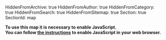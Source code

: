 HiddenFromArchive: true
HiddenFromAuthor: true
HiddenFromCategory: true
HiddenFromSearch: true
HiddenFromSitemap: true
Section: true
SectionId: map

<script type="text/javascript">
	// Default map location and configuration
	var mapBaseURL = "https://kartevonmorgen.org/"
    var currentTag = ["#greenfilm"]
    var currentLocation = [37.788,-30.938];
	var currentZoomLevel = 3.00;
	
	// Search for a location using the nominatim openstreetmap api
	function searchLocation(search) {
		event.preventDefault();
		if(search.value) {
			var xhr = new XMLHttpRequest();
			xhr.open('GET', `https://nominatim.openstreetmap.org/search?q=${search.value}&format=json&polygon=1&addressdetails=0`);
			xhr.onload = function() {
				if (xhr.status === 200) {
					var response = JSON.parse(xhr.responseText)
					if (Array.isArray(response) && response.length) {
						var zoomLevel = getZoomLevel(response[0]["boundingbox"]);
						mapControl(null, [response[0]["lat"], response[0]["lon"]], zoomLevel, null)
						search.value = '';
					} else {
						alert('Location could not be found.');
						search.classList.add('input-error');
						setTimeout(function(){ search.classList.remove('input-error'); }, 1000);
						search.value = '';
					}
				}
				else {
					alert('Search failed. Please try again.');
				}
			};
			xhr.onerror = function(){
				alert('Search failed. Please try again.');
			};
			xhr.send(); 
		}
	}
	// Get a suitable zoom level for the size of the searched entity
	function getZoomLevel(boundingBox) {
		var size = Math.max(boundingBox[1]-boundingBox[0], boundingBox[3]-boundingBox[2]);
		// Look up zoom level: TO BE REPLACED BY SOME FANCY FORMULAR!!
		if (size < 0.05) { return 15} else
		if (size < 0.1) { return 14} else
		if (size < 0.3) { return 12} else
		if (size < 0.5) { return 11} else
		if (size < 1) { return 10} else
		if (size < 2) { return 9} else
		if (size < 4) { return 8} else
		if (size < 5) { return 6} else
		if (size < 10) { return 4} else {
			return 3.00
		}
	}
	// Function to control the iframe content
	function mapControl(element, loc, zoom, tag) {
		// If opened by onclick disable default (adding # to the url)
		if (event && element) {
			event.preventDefault();
			// Change the active element (style)
			if (element.parentElement.id == "categoryDropdown") {
				activeElement.classList.remove("active");
				element.classList.add("active");
				activeElement = element;
			}
			};
		// Checks if a new location, tag or zoom level is passed to the function
		// Using the default values if not
		currentLocation = Object.is(loc, null) ? currentLocation : loc;
		currentZoomLevel = Object.is(zoom, null) ? currentZoomLevel : zoom;
		currentTag = Object.is(tag, null) ? currentTag : tag;
		if (tag) {
			// Only change the search so a changed position by the user is not overwritten
			var url = `${mapBaseURL}#/?search=${encodeURI(currentTag.join(' ')).replace(/#/g,'%23')}`;
		} else {
			var url = `${mapBaseURL}#/?center=${currentLocation.join(',')}&zoom=${currentZoomLevel}&search=${encodeURI(currentTag.join(' ')).replace(/#/g,'%23')}`;
		}
		// Change iframe URL
		document.getElementById('greenProductionMap').src = url;
	}
	// Load the map via cookie or button click
	function loadMap(runtype) {
		if (runtype == "button") {
			cookieChoice = document.getElementById('saveSetting').checked
			if (cookieChoice) {
				createCookie("map", cookieChoice, 365)
			}
		}
		document.getElementById('map').style.background = 'none';
		document.getElementById('mapContainer').style["display"] = "";
		document.getElementById('privacyWarning').style["display"] = "none";
		mapControl(null, null, null, null);
	}
	// Cookie helpers
	function createCookie(cookieName,value,daysToExpire){
		var date = new Date();
		date.setTime(date.getTime()+(daysToExpire*24*60*60*1000));
		document.cookie = cookieName + "=" + value + "; expires=" + date.toGMTString();
	}
	function accessCookie(cookieName) {
		var name = cookieName + "=";
		var allCookieArray = document.cookie.split(';');
		for(var i=0; i<allCookieArray.length; i++) {
			var temp = allCookieArray[i].trim();
			if (temp.indexOf(name)==0)
			return temp.substring(name.length,temp.length);
 	  	}
		return "";
	}
	// Checks if a cookie exist and shows the map in case
	function cookieCheck() {
		var mapCookie = accessCookie("map");
		if (mapCookie === String(true)) {
			loadMap("cookie");
		}
	}
</script>

<div id ="mapContainer" style="display:none">
	<div markdown="1">#### Shortcuts</div>
	<div class="row justify-content-center text-white">
		<div class="col pt-2">
			<div class="dropdown" id="region">
				<button class="btn btn-secondary dropdown-toggle" type="button" id="categoryDropdownButton" data-toggle="dropdown" aria-haspopup="true" aria-expanded="false">
					Select Category
				</button>
				<ul class="dropdown-menu scrollable-menu" id="categoryDropdown" role="menu" aria-labelledby="categoryDropdownButton">
					<a class="dropdown-item font-weight-bold active" id="defaultActive" href="#" onclick="mapControl(this, null, null, ['#greenfilm']);">All Entries</a>
					<a class="dropdown-item" href="#" onclick="mapControl(this, null, null, ['#greenfilm', '#filmmakers4future']);">Our Supporters</a>
					<div class="dropdown-divider"></div>
					<h6 class="dropdown-header">Accomodation</h6>
					<a class="dropdown-item font-weight-bold" href="#" onclick="mapControl(this, null, null, ['#greenfilm', '#accommodation']);">All Entries</a>
					<a class="dropdown-item" href="#" onclick="mapControl(this, null, null, ['#greenfilm', '#accomodation', '#apartment']);">Apartments</a>
					<a class="dropdown-item" href="#" onclick="mapControl(this, null, null, ['#greenfilm', '#accomodation', '#hotel']);">Hotels</a>
					<div class="dropdown-divider"></div>
					<h6 class="dropdown-header">Departments</h6>
					<a class="dropdown-item" href="#" onclick="mapControl(this, null, null, ['#greenfilm', '#camera']);">Camera</a>
					<a class="dropdown-item" href="#" onclick="mapControl(this, null, null, ['#greenfilm', '#catering']);">Catering</a>
					<a class="dropdown-item" href="#" onclick="mapControl(this, null, null, ['#greenfilm', '#costume']);">Costume</a>
					<a class="dropdown-item" href="#" onclick="mapControl(this, null, null, ['#greenfilm', '#electricians']);">Electricians</a>
					<a class="dropdown-item" href="#" onclick="mapControl(this, null, null, ['#greenfilm', '#grip']);">Grip</a>
					<a class="dropdown-item" href="#" onclick="mapControl(this, null, null, ['#greenfilm', '#hairandmakeup']);">Hair & Makeup</a>
					<a class="dropdown-item" href="#" onclick="mapControl(this, null, null, ['#greenfilm', '#location']);">Location</a>
					<a class="dropdown-item" href="#" onclick="mapControl(this, null, null, ['#greenfilm', '#postproduction']);">Post-Production</a>
					<a class="dropdown-item" href="#" onclick="mapControl(this, null, null, ['#greenfilm', '#production']);">Production</a>
					<a class="dropdown-item" href="#" onclick="mapControl(this, null, null, ['#greenfilm', '#props']);">Props</a>
					<a class="dropdown-item" href="#" onclick="mapControl(this, null, null, ['#greenfilm', '#setdesign']);">Set-Design</a>
					<a class="dropdown-item" href="#" onclick="mapControl(this, null, null, ['#greenfilm', '#sfx']);">SFX</a>
					<a class="dropdown-item" href="#" onclick="mapControl(this, null, null, ['#greenfilm', '#sound']);">Sound</a>
					<a class="dropdown-item" href="#" onclick="mapControl(this, null, null, ['#greenfilm', '#transportation']);">Transportation</a>
					<a class="dropdown-item" href="#" onclick="mapControl(this, null, null, ['#greenfilm', '#vfx']);">VFX</a>
					<div class="dropdown-divider"></div>
					<h6 class="dropdown-header">Rentals</h6>
					<a class="dropdown-item font-weight-bold" href="#" onclick="mapControl(this, null, null, ['#greenfilm', '#rental']);">All Entries</a>
					<a class="dropdown-item" href="#" onclick="mapControl(this, null, null, ['#greenfilm', '#rental', '#camera']);">Camera</a>
					<a class="dropdown-item" href="#" onclick="mapControl(this, null, null, ['#greenfilm', '#rental', '#grip']);">Grip</a>
					<a class="dropdown-item" href="#" onclick="mapControl(this, null, null, ['#greenfilm', '#rental', '#light']);">Light</a>
					<a class="dropdown-item" href="#" onclick="mapControl(this, null, null, ['#greenfilm', '#rental', '#vehicles']);">Vehicles</a>
					<div class="dropdown-divider"></div>
					<h6 class="dropdown-header">Sharing</h6>
					<a class="dropdown-item font-weight-bold" href="#" onclick="mapControl(this, null, null, ['#greenfilm', '#sharing']);">All Entries</a>
					<a class="dropdown-item" href="#" onclick="mapControl(this, null, null, ['#greenfilm', '#sharing', '#carsharing']);">Car Sharing</a>
					<a class="dropdown-item" href="#" onclick="mapControl(this, null, null, ['#greenfilm', '#sharing', '#bikesharing']);">Bike Sharing</a>
					<div class="dropdown-divider"></div>
					<h6 class="dropdown-header">Other</h6>
					<a class="dropdown-item" href="#" onclick="mapControl(this, null, null, ['#greenfilm', '#greenconsulting']);">Green Consulting</a>
					<a class="dropdown-item" href="#" onclick="mapControl(this, null, null, ['#greenfilm', '#shootinglocation']);">Shooting Locations</a>
					<a class="dropdown-item" href="#" onclick="mapControl(this, null, null, ['#greenfilm', '#filmcommission']);">Film Commissions</a>
					<a class="dropdown-item" href="#" onclick="mapControl(this, null, null, ['#greenfilm', '#filmfestival']);">Film Festival</a>
				</ul>
			</div>
		</div>
		<div class="col pt-2">
			<div class="dropdown" id="cities">
				<button class="btn btn-secondary dropdown-toggle" type="button" id="cityDropdownButton" data-toggle="dropdown" aria-haspopup="true" aria-expanded="false">
					Select City
				</button>
				<ul class="dropdown-menu scrollable-menu" role="menu" aria-labelledby="cityDropdownButton">
					<h6 class="dropdown-header">Canada</h6>
					<a class="dropdown-item" href="#" onclick="mapControl(this, [45.493,-73.692], 10.00, null);">Montréal</a>
					<a class="dropdown-item" href="#" onclick="mapControl(this, [46.803,-71.293], 10.00, null);">Québec</a>
					<a class="dropdown-item" href="#" onclick="mapControl(this, [43.680,-79.443], 10.00, null);">Toronto</a>
					<a class="dropdown-item" href="#" onclick="mapControl(this, [49.253,-123.139], 10.00, null);">Vancouver</a>
					<div class="dropdown-divider"></div>
					<h6 class="dropdown-header">Germany</h6>
					<a class="dropdown-item" href="#" onclick="mapControl(this, [52.503,13.293], 11.00, null);">Berlin</a>
					<a class="dropdown-item" href="#" onclick="mapControl(this, [50.975,11.014], 11.00, null);">Erfurt</a>
					<a class="dropdown-item" href="#" onclick="mapControl(this, [53.548,9.957], 11.00, null);">Hamburg</a>
					<a class="dropdown-item" href="#" onclick="mapControl(this, [50.939,6.944], 11.00, null);">Köln</a>
					<a class="dropdown-item" href="#" onclick="mapControl(this, [51.340,12.335], 11.00, null);">Leipzig</a>
					<a class="dropdown-item" href="#" onclick="mapControl(this, [48.134,11.544], 11.00, null);">München</a>
					<a class="dropdown-item" href="#" onclick="mapControl(this, [52.399,13.011], 11.00, null);">Potsdam</a>
					<div class="dropdown-divider"></div>
					<h6 class="dropdown-header">UK</h6>
					<a class="dropdown-item" href="#" onclick="mapControl(this, [51.452,-2.606], 10.00, null);">Bristol</a>
					<a class="dropdown-item" href="#" onclick="mapControl(this, [51.480,-3.190], 10.00, null);">Cardiff</a>
					<a class="dropdown-item" href="#" onclick="mapControl(this, [51.500,-0.196], 10.00, null);">London</a>
					<div class="dropdown-divider"></div>
					<h6 class="dropdown-header">USA</h6>
					<a class="dropdown-item" href="#" onclick="mapControl(this, [33.747,-84.398], 10.00, null);">Atlanta</a>
					<a class="dropdown-item" href="#" onclick="mapControl(this, [41.877,-87.670], 10.00, null);">Chicago</a>
					<a class="dropdown-item" href="#" onclick="mapControl(this, [34.026,-118.264], 10.00, null);">Los Angeles</a>
					<a class="dropdown-item" href="#" onclick="mapControl(this, [25.778,-80.211], 10.00, null);">Miami</a>
					<a class="dropdown-item" href="#" onclick="mapControl(this, [44.958,-93.309], 10.00, null);">Minneapolis</a>
					<a class="dropdown-item" href="#" onclick="mapControl(this, [29.931,-90.102], 10.00, null);">New Orleans</a>
					<a class="dropdown-item" href="#" onclick="mapControl(this, [40.679,-73.996], 10.00, null);">New Yorck</a>
					<a class="dropdown-item" href="#" onclick="mapControl(this, [47.591,-122.324], 10.00, null);">Seattle</a>
				</ul>
			</div>
		</div>
		<div class="col pt-2">
				<div class="dropdown" id="region">
					<button class="btn btn-secondary dropdown-toggle" type="button" id="regionDropdownButton" data-toggle="dropdown" aria-haspopup="true" aria-expanded="false">
						Select Region
					</button>
					<div class="dropdown-menu scrollable-menu" role="menu" aria-labelledby="regionDropdownButton">
						<a class="dropdown-item" href="#" onclick="mapControl(this, [46.195,7.031], 5.00, null);">Europe</a>
						<a class="dropdown-item" href="#" onclick="mapControl(this, [43.069,-96.328], 4.00, null);">North America</a>
					</div>
				</div>
		</div>
		<div class="col-xl-5 col-lg-5 pt-2">
			<form onsubmit="searchLocation(document.getElementById('locationSearch'))">
				<div class="input-group">
					<input type="text" id="locationSearch" class="form-control" placeholder="Search Location">
					<div class="input-group-append">
						<button class="btn btn-success" type="submit">Go</button> 
					</div>
				</div>
			</form>
		</div>
	</div>
	<iframe class="pt-3" id="greenProductionMap" name="greenProductionMap" style="height:75vh;border: none;" width="100%" height="100%"></iframe>
	<div markdown="1">**Please note:** If we have forgotten a category or an important film city in the shortcuts, please [contact us](/contact/).</div>
</div>

<div class="text-center text-white pt-5 pb-5" id="privacyWarning" style="display:none;" markdown="1">
**Privacy notice**  
This map uses the external services [mapoftomorrow.org](http://mapoftomorrow.org/) and [openstreetmap.org](https://openstreetmap.org/).  
You can find more information about this in our [Privacy Policy](/privacy#thirdparty).  
<div class="form-check">
	<input class="form-check-input" type="checkbox" value="" id="saveSetting">
	<label title="Cookie name: map - Cookie value: true - Expires in 365 days" class="form-check-label" for="saveSetting">
		Do not show again (a cookie is set).
	</label>
</div>
<button type="button" class="btn btn-info mt-2" onclick="loadMap('button')">Allow and Load Map</button>
</div>

<noscript>
	<div class="text-center text-white pt-5 pb-5">
	 <b>To use this map it is necessary to enable JavaScript.<br>
	 You can follow <a href="https://www.enable-javascript.com/">the instructions</a> to enable JavaScript in your web browser.</b>
	</div>
</noscript>

<!-- Connects to kartevonmorgen.org only if javascript is enabled -->
<script>
	// show privacy warning - only shows when javascript is enabled since map cant be used without it anyway
	document.getElementById('privacyWarning').style["display"] = "";
	// Set default active element
	var activeElement = document.getElementById('defaultActive');
	// Check if cookie is present
	cookieCheck()
</script>